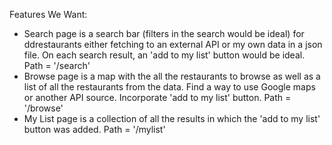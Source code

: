 Features We Want:
* Search page is a search bar (filters in the search would be ideal) for ddrestaurants either fetching to an external API or my own data in a json file. On each search result, an 'add to my list' button would be ideal. Path = '/search'
* Browse page is a map with the all the restaurants to browse as well as a list of all the restaurants from the data. Find a way to use Google maps or another API source. Incorporate 'add to my list' button. Path = '/browse'
* My List page is a collection of all the results in which the 'add to my list' button was added. Path = '/mylist'


